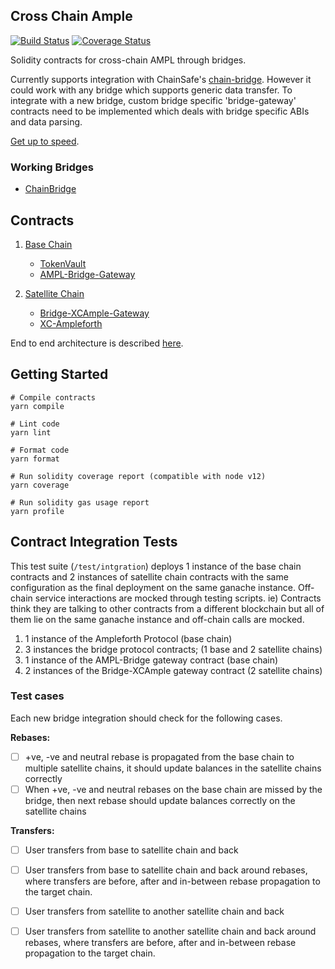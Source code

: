 ## Cross Chain Ample

[![Build Status](https://travis-ci.com/ampleforth/ampl-bridge-solidity.svg?token=xxNsLhLrTiyG3pc78i5v&branch=master)](https://travis-ci.com/ampleforth/ampl-bridge-solidity)&nbsp;[![Coverage Status](https://coveralls.io/repos/github/ampleforth/ampl-bridge-solidity/badge.svg?branch=master&t=QkPsQb)](https://coveralls.io/github/ampleforth/ampl-bridge-solidity?branch=master)

Solidity contracts for cross-chain AMPL through bridges.

Currently supports integration with ChainSafe's [chain-bridge](https://github.com/ChainSafe/chainbridge-solidity). However it could work with any bridge which supports generic data transfer. To integrate with a new bridge, custom bridge specific 'bridge-gateway' contracts need to be implemented which deals with bridge specific ABIs and data parsing.

[Get up to speed](https://github.com/ampleforth/ampl-bridge-solidity/wiki/AMPL-Bridge-Primer).

### Working Bridges
  * [ChainBridge](https://github.com/ampleforth/ampl-bridge-solidity/wiki/AMPL-ChainBridge)

## Contracts

1. [Base Chain](./contracts/base-chain)
    * [TokenVault](./contracts/base-chain/TokenVault.sol)
    * [AMPL-Bridge-Gateway](./contracts/base-chain/bridge-gateways)

2. [Satellite Chain](./contracts/satellite-chain)
    * [Bridge-XCAmple-Gateway](./contracts/satellite-chain/bridge-gateways)
    * [XC-Ampleforth](./contracts/satellite-chain/xc-ampleforth)

End to end architecture is described [here](https://github.com/ampleforth/ampl-bridge-solidity/wiki/AMPL-Bridge-Architecture).

## Getting Started

```
# Compile contracts
yarn compile

# Lint code
yarn lint

# Format code
yarn format

# Run solidity coverage report (compatible with node v12)
yarn coverage

# Run solidity gas usage report
yarn profile
```

## Contract Integration Tests

This test suite (`/test/intgration`) deploys 1 instance of the base chain contracts and 2 instances
of satellite chain contracts with the same configuration as the final deployment on the same ganache instance. Off-chain service interactions are mocked through testing scripts. ie) Contracts think they are talking to other contracts from a different blockchain but all of them lie on the same ganache instance and off-chain calls are mocked.


1) 1 instance of the Ampleforth Protocol (base chain)
2) 3 instances the bridge protocol contracts; (1 base and 2 satellite chains)
3) 1 instance of the AMPL-Bridge gateway contract (base chain)
4) 2 instances of the Bridge-XCAmple gateway contract (2 satellite chains)

### Test cases

Each new bridge integration should check for the following cases.

**Rebases:**
- [ ] +ve, -ve and neutral rebase is propagated from the base chain to multiple satellite chains, it should update balances in the satellite chains correctly
- [ ] When +ve, -ve and neutral rebases on the base chain are missed by the bridge, then next rebase should update balances correctly on the satellite chains

**Transfers:**
- [ ] User transfers from base to satellite chain and back
- [ ] User transfers from base to satellite chain and back around rebases, where transfers are before, after and in-between rebase propagation to the target chain.

- [ ] User transfers from satellite to another satellite chain and back
- [ ] User transfers from satellite to another satellite chain and back around rebases, where transfers are before, after and in-between rebase propagation to the target chain.

